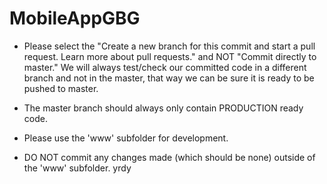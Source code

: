 # MobileAppGBG

- Please select the "Create a new branch for this commit and start a pull request. Learn more about pull requests." and NOT "Commit directly to master." We will always test/check our committed code in a different branch and not in the master, that way we can be sure it is ready to be pushed to master.
- The master branch should always only contain PRODUCTION ready code.

- Please use the 'www' subfolder for development.
- DO NOT commit any changes made (which should be none) outside of the 'www' subfolder.
yrdy
